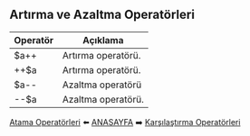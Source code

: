 ## Artırma ve Azaltma Operatörleri

| Operatör | Açıklama |
|----|----|
| \$a++ | Artırma operatörü. |
| \++$a | Artırma operatörü. |
| \$a-- | Azaltma operatörü |
| \--$a | Azaltma operatörü. |



[Atama Operatörleri](https://github.com/yeniceri1453/Ubuntu-Php/blob/master/notlar/atama.md) :arrow_left: [ANASAYFA](https://github.com/yeniceri1453/Ubuntu-Php/tree/master/php) :arrow_right: [Karşılaştırma Operatörleri](https://github.com/yeniceri1453/Ubuntu-Php/blob/master/notlar/karsilastirma.md)
